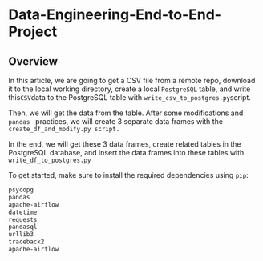 # Data-Engineering-End-to-End-Project
## Overview
In this article, we are going to get a CSV file from a remote repo, download it to the local working directory, create a local ```PostgreSQL``` table, and write this``` CSV ```data to the PostgreSQL table with ``` write_csv_to_postgres.py ```script.

Then, we will get the data from the table. After some modifications and ```pandas ``` practices, we will create 3 separate data frames with the ```create_df_and_modify.py script.```

In the end, we will get these 3 data frames, create related tables in the PostgreSQL database, and insert the data frames into these tables with ```write_df_to_postgres.py ```

To get started, make sure to install the required dependencies using `pip`:

```bash
psycopg
pandas
apache-airflow
datetime
requests
pandasql
urllib3
traceback2
apache-airflow
